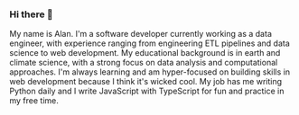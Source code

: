 ### Hi there 👋

My name is Alan. I'm a software developer currently working as a data engineer, with experience ranging from engineering ETL pipelines and data science to web development. My educational background is in earth and climate science, with a strong focus on data analysis and computational approaches. I'm always learning and am hyper-focused on building skills in web development because I think it's wicked cool. My job has me writing Python daily and I write JavaScript with TypeScript for fun and practice in my free time.

